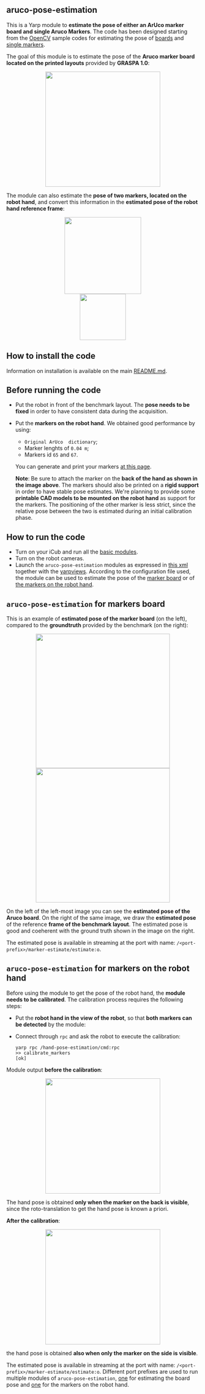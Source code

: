 ## aruco-pose-estimation

This is a Yarp module to **estimate the pose of either an ArUco marker board and single Aruco Markers**.
The code has been designed starting from the [OpenCV](https://opencv.org/) sample codes for estimating the pose of
[boards](https://github.com/opencv/opencv_contrib/blob/master/modules/aruco/samples/detect_board.cpp) and [single markers](https://github.com/opencv/opencv_contrib/blob/master/modules/aruco/samples/detect_markers.cpp).

The goal of this module is to estimate the pose of the **Aruco marker board located on the printed layouts** provided by **GRASPA 1.0**:

<p align="center">
<img src="https://github.com/robotology-playground/GRASPA-test/blob/master/misc/benchmark-setup2.jpg" width=300>
</p>


The module can also estimate the **pose of two markers, located on the robot hand**, and convert this information in the **estimated pose of the robot hand reference frame**:
<p align="center">
<img src="https://github.com/robotology-playground/GRASPA-test/blob/master/misc/hand-markers.jpg" width=200> <img  hspace="100" src="https://github.com/robotology-playground/GRASPA-test/blob/master/misc/icub-hand-frame.jpg" width=120>
</p>

## How to install the code
Information on installation is available on the main [README.md](https://github.com/robotology-playground/GRASPA-test#how-to-compile-the-code).


## Before running the code
- Put the robot in front of the benchmark layout. The **pose needs to be fixed** in order to have consistent data during the acquisition.

- Put the **markers on the robot hand**. We obtained good performance by using:
   - `Original ArUco  dictionary`;
   - Marker lenghts of `0.04 m`;
   - Markers id `65` and `67`.

   You can generate and print your markers [at this page](http://chev.me/arucogen/).

  **Note**: Be sure to  attach the marker on the **back of the hand as shown in the image above**. The markers should also be printed on a **rigid
  support** in order to have stable pose estimates. We're planning to provide some **printable CAD models to be mounted on the robot hand** as
  support for the markers. The positioning of the other marker is less strict, since the relative pose between the two is estimated during
  an initial calibration phase.


## How to run the code
- Turn on your iCub and run all the [basic modules](https://github.com/robotology/icub-main/blob/master/app/iCubStartup/scripts/iCubStartup.xml.template).
- Turn on the robot cameras.
- Launch the `aruco-pose-estimation` modules as expressed in [this xml](https://github.com/robotology-playground/GRASPA-test/blob/master/app/data_collection.xml.template#L4) together
  with the [yarpviews](https://github.com/robotology-playground/GRASPA-test/blob/master/app/data_collection.xml.template#L40).
  According to the configuration file used, the module can be used to estimate the pose of the [marker board](https://github.com/robotology-playground/GRASPA-test/blob/master/src/aruco-pose-estimation/conf/config_base.ini)
  or of [the markers on the robot hand](https://github.com/robotology-playground/GRASPA-test/blob/master/src/aruco-pose-estimation/conf/config_hand.ini#L11).


## `aruco-pose-estimation` for markers board
This is an example of **estimated pose of the marker board** (on the left), compared to the **groundtruth** provided by the benchmark (on the right):

<p align="center">
<img src="https://github.com/robotology-playground/GRASPA-test/blob/master/misc/board_pose.png" width=350> <img src="https://github.com/robotology-playground/GRASPA-test/blob/master/misc/scene1.png" width=350>
</p>

On the left of the left-most image you can see the **estimated pose of the Aruco board**. On the right of the same image, we draw the **estimated pose** of the reference **frame of the benchmark layout**. The estimated pose is good and coeherent with the ground truth shown in the image on the right.

The estimated pose is available in streaming at the port with name: `/<port-prefix>/marker-estimate/estimate:o`.


## `aruco-pose-estimation` for markers on the robot hand
Before using the module to get the pose of the robot hand, the **module needs to be calibrated**.
The calibration process requires the following steps:
- Put the **robot hand in the view of the robot**, so that **both markers can be detected** by the module:

- Connect through `rpc` and ask the robot to execute the calibration:
  ```
  yarp rpc /hand-pose-estimation/cmd:rpc
  >> calibrate_markers
  [ok]
  ```
Module output **before the calibration**:

<p align="center">
<img src="https://github.com/robotology-playground/GRASPA-test/blob/master/misc/before_calib.png" width=300>
</p>

The hand pose is obtained **only when the marker on the back is visible**, since the roto-translation to get the hand pose is known a priori.

**After the calibration**:

<p align="center">
<img src="https://github.com/robotology-playground/GRASPA-test/blob/master/misc/after_calib.png" width=300>
</p>

the hand pose is obtained **also when only the marker on the side is visible**.

The estimated pose is available in streaming at the port with name: `/<port-prefix>/marker-estimate/estimate:o`. Different port prefixes are used to run multiple modules of `aruco-pose-estimation`, [one](https://github.com/robotology-playground/GRASPA-test/blob/master/src/aruco-pose-estimation/conf/config_base.ini#L7) for estimating the board pose and
[one](https://github.com/robotology-playground/GRASPA-test/blob/master/src/aruco-pose-estimation/conf/config_hand.ini#L9) for the markers on the robot hand.
